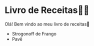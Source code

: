 # Livro de Receitas:man_cook:

Olá! Bem vindo ao meu livro de receitas:wave:

- Strogonoff de Frango
- Pavê



